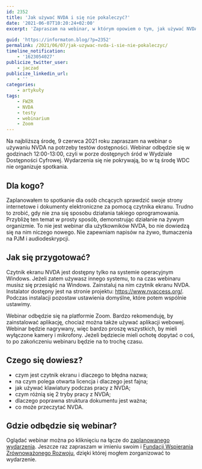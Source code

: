 ```yaml
---
id: 2352
title: 'Jak używać NVDA i się nie pokaleczyć?'
date: '2021-06-07T10:20:24+02:00'
excerpt: 'Zapraszam na webinar, w którym opowiem o tym, jak używać NVDA i się nie pokaleczyć.'
 
guid: 'https://informaton.blog/?p=2352'
permalink: /2021/06/07/jak-uzywac-nvda-i-sie-nie-pokaleczyc/
timeline_notification:
    - '1623054027'
publicize_twitter_user:
    - jaczad
publicize_linkedin_url:
    - ''
categories:
    - artykuły
tags:
    - FWZR
    - NVDA
    - testy
    - webinarium
    - Zoom
---
```


Na najbliższą środę, 9 czerwca 2021 roku zapraszam na webinar o używaniu NVDA na potrzeby testów dostępności. Webinar odbędzie się w godzinach 12:00-13:00, czyli w porze dostępnych śród w Wydziale Dostępności Cyfrowej. Wydarzenia się nie pokrywają, bo w tą środę WDC nie organizuje spotkania.

## Dla kogo?

Zaplanowałem to spotkanie dla osób chcących sprawdzić swoje strony internetowe i dokumenty elektroniczne za pomocą czytnika ekranu. Trudno to zrobić, gdy nie zna się sposobu działania takiego oprogramowania. Przybliżę ten temat w prosty sposób, demonstrując działanie na żywym organizmie. To nie jest webinar dla użytkowników NVDA, bo nie dowiedzą się na nim niczego nowego. Nie zapewniam napisów na żywo, tłumaczenia na PJM i audiodeskrypcji.

## Jak się przygotować?

Czytnik ekranu NVDA jest dostępny tylko na systemie operacyjnym Windows. Jeżeli zatem używasz innego systemu, to na czas webinaru musisz się przesiąść na Windows. Zainstaluj na nim czytnik ekranu NVDA. Instalator dostępny jest na stronie projektu: <https://www.nvaccess.org/>. Podczas instalacji pozostaw ustawienia domyślne, które potem wspólnie ustawimy.

Webinar odbędzie się na platformie Zoom. Bardzo rekomenduję, by zainstalować aplikację, chociaż można także używać aplikacji webowej. Webinar będzie nagrywany, więc bardzo proszę wszystkich, by mieli wyłączone kamery i mikrofony. Jeżeli będziecie mieli ochotę dopytać o coś, to po zakończeniu webinaru będzie na to trochę czasu.

## Czego się dowiesz?

- czym jest czytnik ekranu i dlaczego to błędna nazwa;
- na czym polega otwarta licencja i dlaczego jest fajna;
- jak używać klawiatury podczas pracy z NVDA;
- czym różnią się 2 tryby pracy z NVDA;
- dlaczego poprawna struktura dokumentu jest ważna;
- co może przeczytać NVDA.

## Gdzie odbędzie się webinar?

Oglądać webinar można po kliknięciu na łącze do [zaplanowanego wydarzenia](https://us02web.zoom.us/j/85645811685?pwd=LzUyMk1rNmk3VDNmRzlHT2ZveVNldz09). Jeszcze raz zapraszam w imieniu swoim i [Fundacji Wspierania Zrównoważonego Rozwoju](https://fwzr.pl/), dzięki której mogłem zorganizować to wydarzenie.

